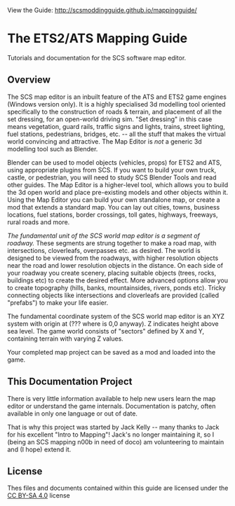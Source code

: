 View the Guide: http://scsmoddingguide.github.io/mappingguide/

# The ETS2/ATS Mapping Guide
Tutorials and documentation for the SCS software map editor.

## Overview

The SCS map editor is an inbuilt feature of the ATS and ETS2 game engines (Windows version only).  It is a highly specialised 3d modelling tool oriented specifically to the construction of roads & terrain, and placement of all the set dressing, for an open-world driving sim. "Set dressing" in this case means vegetation, guard rails, traffic signs and lights, trains, street lighting, fuel stations, pedestrians, bridges, etc. -- all the stuff that makes the virtual world convincing and attractive.  The Map Editor is *not* a generic 3d modelling tool such as Blender.

Blender can be used to model objects (vehicles, props) for ETS2 and ATS, using appropriate plugins from SCS.  If you want to build your own truck, castle, or pedestrian, you will need to study SCS Blender Tools and read other guides.  The Map Editor is a higher-level tool, which allows you to build the 3d open world and place pre-existing models and other objects within it.  Using the Map Editor you can build your own standalone map, or create a mod that extends a standard map.  You can lay out cities, towns, business locations, fuel stations, border crossings, toll gates, highways, freeways, rural roads and more.

*The fundamental unit of the SCS world map editor is a segment of roadway.*  These segments are strung together to make a road map, with intersections, cloverleafs, overpasses etc. as desired.  The world is designed to be viewed from the roadways, with higher resolution objects near the road and lower resolution objects in the distance.  On each side of your roadway you create scenery, placing suitable objects (trees, rocks, buildings etc) to create the desired effect.  More advanced options allow you to create topography (hills, banks, mountainsides, rivers, ponds etc).  Tricky connecting objects like intersections and cloverleafs are provided (called "prefabs") to make your life easier.

The fundamental coordinate system of the SCS world map editor is an XYZ system with origin at (??? where is 0,0 anyway).  Z indicates height above sea level.  The game world consists of "sectors" defined by X and Y, containing terrain with varying Z values.

Your completed map project can be saved as a mod and loaded into the game.

## This Documentation Project

There is very little information available to help new users learn the map editor or understand the game internals.  Documentation is patchy, often available in only one language or out of date.

That is why this project was started by Jack Kelly -- many thanks to Jack for his excellent "Intro to Mapping"!  Jack's no longer maintaining it, so I (being an SCS mapping n00b in need of doco) am volunteering to maintain and (I hope) extend it.

## License 
Thes files and documents contained within this guide are licensed under the [CC BY-SA 4.0](https://creativecommons.org/licenses/by-sa/4.0/) license

